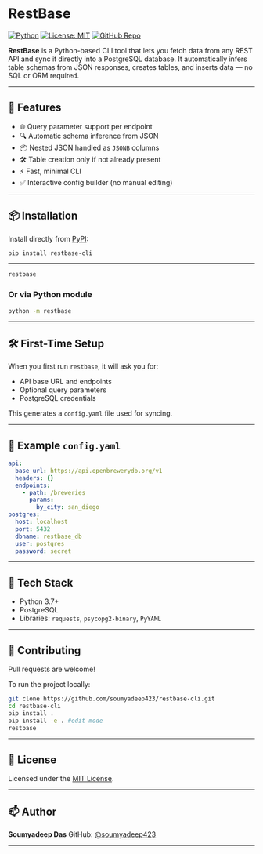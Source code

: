 # RestBase

[![Python](https://img.shields.io/badge/restbase-cli)](https://pypi.org/project/restbase-cli/)
[![License: MIT](https://img.shields.io/badge/license-MIT-green.svg)](LICENSE)
[![GitHub Repo](https://img.shields.io/badge/github-repo-black?logo=github)](https://github.com/soumyadeep423/RestBase)

**RestBase** is a Python-based CLI tool that lets you fetch data from any REST API and sync it directly into a PostgreSQL database. It automatically infers table schemas from JSON responses, creates tables, and inserts data — no SQL or ORM required.

---

## 🚀 Features

- 🌐 Query parameter support per endpoint
- 🔍 Automatic schema inference from JSON
- 📦 Nested JSON handled as `JSONB` columns
- 🛠 Table creation only if not already present
- ⚡ Fast, minimal CLI
- ✅ Interactive config builder (no manual editing)

---

## 📦 Installation

Install directly from [PyPI](https://pypi.org/project/restbase-cli):

```bash
pip install restbase-cli
````

---


```bash
restbase
```

### Or via Python module

```bash
python -m restbase
```

---

## 🛠 First-Time Setup

When you first run `restbase`, it will ask you for:

* API base URL and endpoints
* Optional query parameters
* PostgreSQL credentials

This generates a `config.yaml` file used for syncing.

---

## 🧪 Example `config.yaml`

```yaml
api:
  base_url: https://api.openbrewerydb.org/v1
  headers: {}
  endpoints:
    - path: /breweries
      params:
        by_city: san_diego
postgres:
  host: localhost
  port: 5432
  dbname: restbase_db
  user: postgres
  password: secret
```

---

## 🔧 Tech Stack

* Python 3.7+
* PostgreSQL
* Libraries: `requests`, `psycopg2-binary`, `PyYAML`

---

## 🙋 Contributing

Pull requests are welcome!

To run the project locally:

```bash
git clone https://github.com/soumyadeep423/restbase-cli.git
cd restbase-cli
pip install .
pip install -e . #edit mode
restbase
```

---

## 📝 License

Licensed under the [MIT License](LICENSE).

---

## 📫 Author

**Soumyadeep Das**
GitHub: [@soumyadeep423](https://github.com/soumyadeep423)

---
